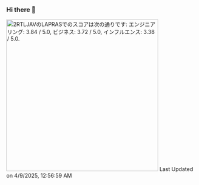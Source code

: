### Hi there 👋

<!--
**motty93/motty93** is a ✨ _special_ ✨ repository because its `README.md` (this file) appears on your GitHub profile.

Here are some ideas to get you started:

- 🔭 I’m currently working on ...
- 🌱 I’m currently learning ...
- 👯 I’m looking to collaborate on ...
- 🤔 I’m looking for help with ...
- 💬 Ask me about ...
- 📫 How to reach me: ...
- 😄 Pronouns: ...
- ⚡ Fun fact: ...
-->

<!--START_SECTION:lapras-card-->
<p ><a href="https://lapras.com/public/2RTLJAV" target="_blank" rel="noopener noreferrer"><img alt="2RTLJAVのLAPRASでのスコアは次の通りです: エンジニアリング: 3.84 / 5.0, ビジネス: 3.72 / 5.0, インフルエンス: 3.38 / 5.0." src="https://lapras-card-generator.vercel.app/api/svg?e=3.84&b=3.72&i=3.38&b1=%2392a09a&b2=%2321a108&i1=%23367d5c&i2=%231fd13d&l=ja" width="400" ></a>  
Last Updated on 4/9/2025, 12:56:59 AM</p>
<!--END_SECTION:lapras-card-->


